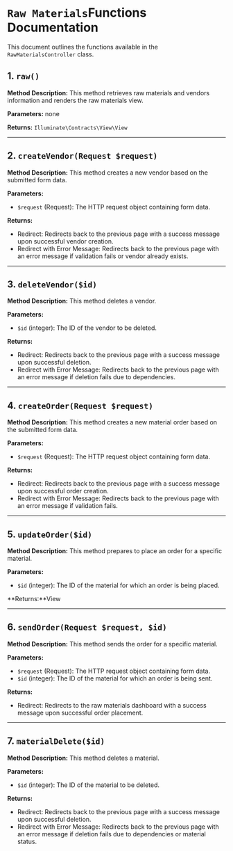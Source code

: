 # `Raw Materials`Functions Documentation

This document outlines the functions available in the `RawMaterialsController` class.

## 1. `raw()`

**Method Description:**
This method retrieves raw materials and vendors information and renders the raw materials view.

**Parameters:**
none

**Returns:**
`Illuminate\Contracts\View\View`

---

## 2. `createVendor(Request $request)`

**Method Description:**
This method creates a new vendor based on the submitted form data.

**Parameters:**

-   `$request` (Request): The HTTP request object containing form data.

**Returns:**

-   Redirect: Redirects back to the previous page with a success message upon successful vendor creation.
-   Redirect with Error Message: Redirects back to the previous page with an error message if validation fails or vendor already exists.

---

## 3. `deleteVendor($id)`

**Method Description:**
This method deletes a vendor.

**Parameters:**

-   `$id` (integer): The ID of the vendor to be deleted.

**Returns:**

-   Redirect: Redirects back to the previous page with a success message upon successful deletion.
-   Redirect with Error Message: Redirects back to the previous page with an error message if deletion fails due to dependencies.

---

## 4. `createOrder(Request $request)`

**Method Description:**
This method creates a new material order based on the submitted form data.

**Parameters:**

-   `$request` (Request): The HTTP request object containing form data.

**Returns:**

-   Redirect: Redirects back to the previous page with a success message upon successful order creation.
-   Redirect with Error Message: Redirects back to the previous page with an error message if validation fails.

---

## 5. `updateOrder($id)`

**Method Description:**
This method prepares to place an order for a specific material.

**Parameters:**

-   `$id` (integer): The ID of the material for which an order is being placed.

**Returns:**View

---

## 6. `sendOrder(Request $request, $id)`

**Method Description:**
This method sends the order for a specific material.

**Parameters:**

-   `$request` (Request): The HTTP request object containing form data.
-   `$id` (integer): The ID of the material for which an order is being sent.

**Returns:**

-   Redirect: Redirects to the raw materials dashboard with a success message upon successful order placement.

---

## 7. `materialDelete($id)`

**Method Description:**
This method deletes a material.

**Parameters:**

-   `$id` (integer): The ID of the material to be deleted.

**Returns:**

-   Redirect: Redirects back to the previous page with a success message upon successful deletion.
-   Redirect with Error Message: Redirects back to the previous page with an error message if deletion fails due to dependencies or material status.
